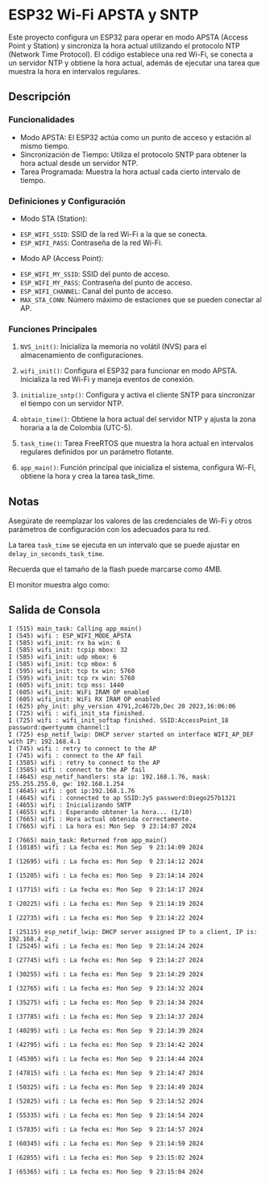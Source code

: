 # ESP32 Wi-Fi APSTA y SNTP

Este proyecto configura un ESP32 para operar en modo APSTA (Access Point y Station) y sincroniza la hora actual utilizando el protocolo NTP (Network Time Protocol). El código establece una red Wi-Fi, se conecta a un servidor NTP y obtiene la hora actual, además de ejecutar una tarea que muestra la hora en intervalos regulares.

## Descripción

### Funcionalidades
* Modo APSTA: El ESP32 actúa como un punto de acceso y estación al mismo tiempo.
* Sincronización de Tiempo: Utiliza el protocolo SNTP para obtener la hora actual desde un servidor NTP.
* Tarea Programada: Muestra la hora actual cada cierto intervalo de tiempo.

### Definiciones y Configuración
* Modo STA (Station):
- `ESP_WIFI_SSID`: SSID de la red Wi-Fi a la que se conecta.
- `ESP_WIFI_PASS`: Contraseña de la red Wi-Fi.
* Modo AP (Access Point):
- `ESP_WIFI_MY_SSID`: SSID del punto de acceso.
- `ESP_WIFI_MY_PASS`: Contraseña del punto de acceso.
- `ESP_WIFI_CHANNEL`: Canal del punto de acceso.
- `MAX_STA_CONN`: Número máximo de estaciones que se pueden conectar al AP.

### Funciones Principales
1. `NVS_init()`: Inicializa la memoria no volátil (NVS) para el almacenamiento de configuraciones.

2. `wifi_init()`: Configura el ESP32 para funcionar en modo APSTA. Inicializa la red Wi-Fi y maneja eventos de conexión.

3. `initialize_sntp()`: Configura y activa el cliente SNTP para sincronizar el tiempo con un servidor NTP.

4. `obtain_time()`: Obtiene la hora actual del servidor NTP y ajusta la zona horaria a la de Colombia (UTC-5).

5. `task_time()`: Tarea FreeRTOS que muestra la hora actual en intervalos regulares definidos por un parámetro flotante.

6. `app_main()`: Función principal que inicializa el sistema, configura Wi-Fi, obtiene la hora y crea la tarea task_time.



## Notas
Asegúrate de reemplazar los valores de las credenciales de Wi-Fi y otros parámetros de configuración con los adecuados para tu red.

La tarea `task_time` se ejecuta en un intervalo que se puede ajustar en `delay_in_seconds_task_time`.

Recuerda que el tamaño de la flash puede marcarse como 4MB.

El monitor muestra algo como:

## Salida de Consola

```plaintext
I (515) main_task: Calling app_main()
I (545) wifi : ESP_WIFI_MODE_APSTA
I (585) wifi_init: rx ba win: 6
I (585) wifi_init: tcpip mbox: 32
I (585) wifi_init: udp mbox: 6
I (585) wifi_init: tcp mbox: 6
I (595) wifi_init: tcp tx win: 5760
I (595) wifi_init: tcp rx win: 5760
I (605) wifi_init: tcp mss: 1440
I (605) wifi_init: WiFi IRAM OP enabled
I (605) wifi_init: WiFi RX IRAM OP enabled
I (625) phy_init: phy_version 4791,2c4672b,Dec 20 2023,16:06:06
I (725) wifi : wifi_init_sta finished.
I (725) wifi : wifi_init_softap finished. SSID:AccessPoint_18 password:qwertyumm channel:1
I (725) esp_netif_lwip: DHCP server started on interface WIFI_AP_DEF with IP: 192.168.4.1
I (745) wifi : retry to connect to the AP
I (745) wifi : connect to the AP fail
I (3585) wifi : retry to connect to the AP
I (3585) wifi : connect to the AP fail
I (4645) esp_netif_handlers: sta ip: 192.168.1.76, mask: 255.255.255.0, gw: 192.168.1.254
I (4645) wifi : got ip:192.168.1.76
I (4645) wifi : connected to ap SSID:JyS password:Diego257b1321
I (4655) wifi : Inicializando SNTP
I (4655) wifi : Esperando obtener la hora... (1/10)
I (7665) wifi : Hora actual obtenida correctamente.
I (7665) wifi : La hora es: Mon Sep  9 23:14:07 2024

I (7665) main_task: Returned from app_main()
I (10185) wifi : La fecha es: Mon Sep  9 23:14:09 2024

I (12695) wifi : La fecha es: Mon Sep  9 23:14:12 2024

I (15205) wifi : La fecha es: Mon Sep  9 23:14:14 2024

I (17715) wifi : La fecha es: Mon Sep  9 23:14:17 2024

I (20225) wifi : La fecha es: Mon Sep  9 23:14:19 2024

I (22735) wifi : La fecha es: Mon Sep  9 23:14:22 2024

I (25115) esp_netif_lwip: DHCP server assigned IP to a client, IP is: 192.168.4.2
I (25245) wifi : La fecha es: Mon Sep  9 23:14:24 2024

I (27745) wifi : La fecha es: Mon Sep  9 23:14:27 2024

I (30255) wifi : La fecha es: Mon Sep  9 23:14:29 2024

I (32765) wifi : La fecha es: Mon Sep  9 23:14:32 2024

I (35275) wifi : La fecha es: Mon Sep  9 23:14:34 2024

I (37785) wifi : La fecha es: Mon Sep  9 23:14:37 2024

I (40295) wifi : La fecha es: Mon Sep  9 23:14:39 2024

I (42795) wifi : La fecha es: Mon Sep  9 23:14:42 2024

I (45305) wifi : La fecha es: Mon Sep  9 23:14:44 2024

I (47815) wifi : La fecha es: Mon Sep  9 23:14:47 2024

I (50325) wifi : La fecha es: Mon Sep  9 23:14:49 2024

I (52825) wifi : La fecha es: Mon Sep  9 23:14:52 2024

I (55335) wifi : La fecha es: Mon Sep  9 23:14:54 2024

I (57835) wifi : La fecha es: Mon Sep  9 23:14:57 2024

I (60345) wifi : La fecha es: Mon Sep  9 23:14:59 2024

I (62855) wifi : La fecha es: Mon Sep  9 23:15:02 2024

I (65365) wifi : La fecha es: Mon Sep  9 23:15:04 2024

